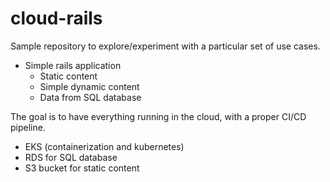 # cloud-rails

Sample repository to explore/experiment with a particular set of use cases.

- Simple rails application
  - Static content
  - Simple dynamic content
  - Data from SQL database

The goal is to have everything running in the cloud, with a proper CI/CD pipeline.
- EKS (containerization and kubernetes)
- RDS for SQL database
- S3 bucket for static content
